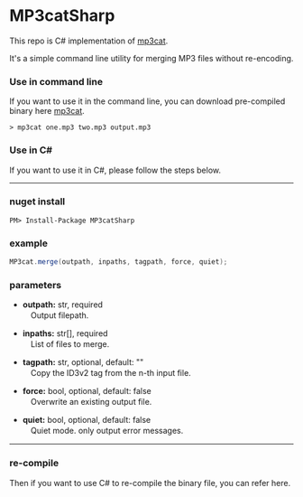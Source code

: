 # MP3catSharp  

This repo is C# implementation of [mp3cat](https://github.com/dmulholl/mp3cat).  

It's a simple command line utility for merging MP3 files without re-encoding.  

### Use in command line  

If you want to use it in the command line, you can download pre-compiled binary here [mp3cat](https://github.com/dmulholl/mp3cat).  

```
> mp3cat one.mp3 two.mp3 output.mp3
```

### Use in C#    

If you want to use it in C#, please follow the steps below.  

---  

### nuget install  

```
PM> Install-Package MP3catSharp
```

### example  

```C#
MP3cat.merge(outpath, inpaths, tagpath, force, quiet);
```

### parameters  

* **outpath:** str, required  
　Output filepath.  

* **inpaths:** str[], required  
　List of files to merge.  

* **tagpath:** str, optional, default: ""  
　Copy the ID3v2 tag from the n-th input file.  

* **force:** bool, optional, default: false    
　Overwrite an existing output file.  

* **quiet:** bool, optional, default: false    
　Quiet mode. only output error messages.  

---  

### re-compile  

Then if you want to use C# to re-compile the binary file, you can refer here.  